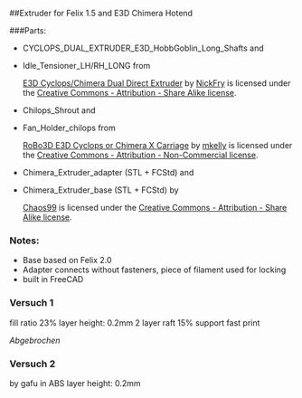 ##Extruder for Felix 1.5 and E3D Chimera Hotend

###Parts:

* CYCLOPS_DUAL_EXTRUDER_E3D_HobbGoblin_Long_Shafts and
* Idle_Tensioner_LH/RH_LONG from

  [E3D Cyclops/Chimera Dual Direct Extruder](https://www.thingiverse.com/thing:1109937) by [NickFry](http://www.thingiverse.com/NickFry) is licensed under the [Creative Commons - Attribution - Share Alike license](http://creativecommons.org/licenses/by-sa/3.0/).


* Chilops_Shrout and
* Fan_Holder_chilops from

  [RoBo3D E3D Cyclops or Chimera X Carriage](https://www.thingiverse.com/thing:671881) by [mkelly](http://www.thingiverse.com/mkelly) is licensed under the [Creative Commons - Attribution - Non-Commercial license](http://creativecommons.org/licenses/by-nc/3.0/).


* Chimera_Extruder_adapter (STL + FCStd) and
* Chimera_Extruder_base (STL + FCStd) by

  [Chaos99](http://www.thingiverse.com/Chaos99) is licensed under the [Creative Commons - Attribution - Share Alike license](http://creativecommons.org/licenses/by-sa/3.0/).


### Notes:
* Base based on Felix 2.0 
* Adapter connects without fasteners, piece of filament used for locking 
* built in FreeCAD


### Versuch 1

fill ratio 23%
layer height: 0.2mm
2 layer raft
15% support
fast print

*Abgebrochen*


### Versuch 2
by gafu in ABS
layer height: 0.2mm



